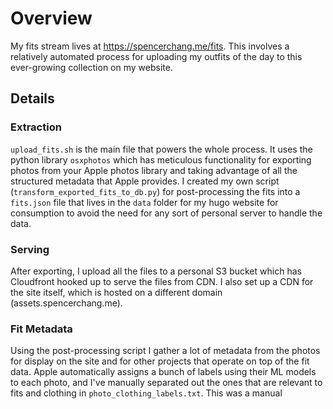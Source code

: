# Overview
My fits stream lives at https://spencerchang.me/fits. This involves a relatively automated process for uploading my outfits of the day to this ever-growing collection on my website. 

## Details
### Extraction
`upload_fits.sh` is the main file that powers the whole process. It uses the python library `osxphotos` which has meticulous functionality for exporting photos from your Apple photos library and taking advantage of all the structured metadata that Apple provides. I created my own script (`transform_exported_fits_to_db.py`) for post-processing the fits into a `fits.json` file that lives in the `data` folder for my hugo website for consumption to avoid the need for any sort of personal server to handle the data.

### Serving
After exporting, I upload all the files to a personal S3 bucket which has Cloudfront hooked up to serve the files from CDN. I also set up a CDN for the site itself, which is hosted on a different domain (assets.spencerchang.me).

### Fit Metadata
Using the post-processing script I gather a lot of metadata from the photos for display on the site and for other projects that operate on top of the fit data. Apple automatically assigns a bunch of labels using their ML models to each photo, and I've manually separated out the ones that are relevant to fits and clothing in `photo_clothing_labels.txt`. This was a manual 
